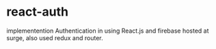 # react-auth
implementention Authentication in using React.js and firebase hosted at surge, also used redux and router.
